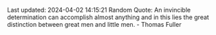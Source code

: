 Last updated: 2024-04-02 14:15:21
Random Quote: An invincible determination can accomplish almost anything and in this lies the great distinction between great men and little men. - Thomas Fuller